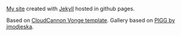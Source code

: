 [My site](https://pino44io.github.io/) created with [Jekyll](https://jekyllrb.com/) hosted in github pages.

Based on [CloudCannon Vonge template](https://github.com/CloudCannon/vonge-jekyll-bookshop-template).
Gallery based on [PIGG by jmodjeska](https://github.com/jmodjeska/pigg).